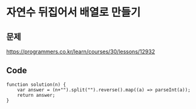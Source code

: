 자연수 뒤집어서 배열로 만들기
===

문제
---
https://programmers.co.kr/learn/courses/30/lessons/12932

Code
---
```
function solution(n) {
    var answer = (n+"").split("").reverse().map((a) => parseInt(a));
    return answer;
}
```
